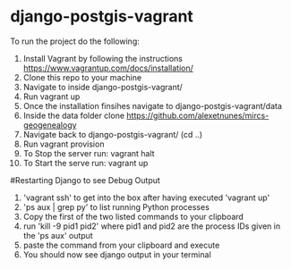 # django-postgis-vagrant

To run the project do the following:

1. Install Vagrant by following the instructions https://www.vagrantup.com/docs/installation/
2. Clone this repo to your machine
3. Navigate to inside django-postgis-vagrant/
4. Run vagrant up
5. Once the installation finsihes navigate to django-postgis-vagrant/data
6. Inside the data folder clone https://github.com/alexetnunes/mircs-geogenealogy
7. Navigate back to django-postgis-vagrant/ (cd ..)
8. Run vagrant provision
9. To Stop the server run: vagrant halt
10. To Start the serve run: vagrant up


#Restarting Django to see Debug Output
1. 'vagrant ssh' to get into the box after having executed 'vagrant up'
2. 'ps aux | grep py' to list running Python processes
3. Copy the first of the two listed commands to your clipboard
4. run 'kill -9 pid1 pid2' where pid1 and pid2 are the process IDs given in the 'ps aux' output
5. paste the command from your clipboard and execute
6. You should now see django output in your terminal
